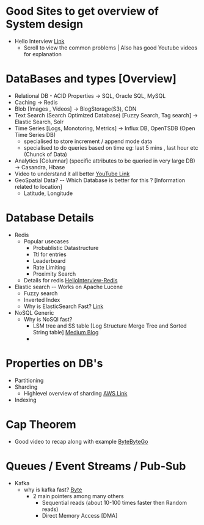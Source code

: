 # Good Sites to get overview of System design
  - Hello Interview [Link](https://www.hellointerview.com/learn/system-design/in-a-hurry/introduction)
    - Scroll to view the common problems | Also has good Youtube videos for explanation


# DataBases and types [Overview]
  - Relational DB - ACID Properties -> SQL, Oracle SQL, MySQL
  - Caching -> Redis
  - Blob  [Images , Videos] -> BlogStorage(S3), CDN
  - Text Search (Search Optimized Database) [Fuzzy Search, Tag search] -> Elastic Search, Solr
  - Time Series [Logs, Monotoring, Metrics] -> Influx DB, OpenTSDB (Open Time Series DB)
      - specialised to store increment / append mode data
      - specialised to do queries based on time eg: last 5 mins , last hour etc (Chunck of Data)
  - Analytics [Columnar] (specific attributes to be queried in very large DB) -> Casandra, Hbase
  - Video to understand it all better [YouTube Link](https://www.youtube.com/watch?v=cODCpXtPHbQ)
  - GeoSpatial Data? -- Which Database is better for this ? [Information related to location]
    - Latitude, Longitude


# Database Details 
  - Redis
    - Popular usecases  
      - Probablistic Datastructure
      - Ttl for entries
      - Leaderboard
      - Rate Limiting
      - Proximity Search
    - Details for redis [HelloInterview-Redis](https://www.hellointerview.com/learn/system-design/deep-dives/redis)
  - Elastic search -- Works on Apache Lucene
    - Fuzzy search 
    - Inverted Index
    - Why is ElasticSearch Fast? [Link](https://www.encora.com/insights/elasticsearch-demystified-part-1)
  - NoSQL Generic 
    - Why is NoSQl fast?
      - LSM tree and SS table [Log Structure Merge Tree and Sorted String table] [Medium Blog](https://medium.com/@dwivedi.ankit21/lsm-trees-the-go-to-data-structure-for-databases-search-engines-and-more-c3a48fa469d2)
      - 

# Properties on DB's
  - Partitioning
  - Sharding
    - Highlevel overview of sharding [AWS Link](https://aws.amazon.com/what-is/database-sharding/) 
  - Indexing

# Cap Theorem
  - Good video to recap along with example [ByteByteGo](https://www.youtube.com/watch?v=BHqjEjzAicA&list=PLCRMIe5FDPsd0gVs500xeOewfySTsmEjf&index=13)


# Queues / Event Streams / Pub-Sub
  - Kafka
      - why is kafka fast? [Byte](https://www.youtube.com/watch?v=UNUz1-msbOM&list=PLCRMIe5FDPsd0gVs500xeOewfySTsmEjf&index=21)
          - 2 main pointers among many others
            - Sequential reads (about 10-100 times faster then Random reads)
            - Direct Memory Access [DMA]
